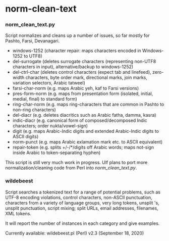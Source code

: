 # norm-clean-text

### norm_clean_text.py

Script normalizes and cleans up a number of issues, so far mostly for Pashto, Farsi, Devanagari.
* windows-1252 (character repair: maps characters encoded in Windows-1252 to UTF8)
* del-surrogate (deletes surrogate characters (representing non-UTF8 characters in input), alternative/backup to windows-1252)
* del-ctrl-char (deletes control characters (expect tab and linefeed), zero-width characters, byte order mark, directional marks, join marks, variation selectors, Arabic tatweel)
* farsi-char-norm (e.g. maps Arabic yeh, kaf to Farsi versions)
* pres-form-norm (e.g. maps from presentation form (isolated, initial, medial, final) to standard form)
* ring-char-norm (e.g. maps ring-characters that are common in Pashto to non-ring characters)
* del-diacr (e.g. deletes diacritics such as Arabic fatha, damma, kasra)
* indic-diacr (e.g. canonical form of composed/decomposed Indic characters; order nukta/vowel-sign)
* digit (e.g. maps Arabic-Indic digits and extended Arabic-Indic digits to ASCII digits)
* norm-punct (e.g. maps Arabic exlamation mark etc. to ASCII equivalent)
* repair-token (e.g. splits +/-/*/digits off Arabic words; maps not-sign inside Arabic to token-separating hyphen)

This script is still very much work in progress. Ulf plans to port more normalization/cleaning code from Perl into *norm_clean_text.py*.

### wildebeest

Script searches a tokenized text for a range of potential problems,
such as UTF-8 encoding violations, control characters, non-ASCII punctuation,
characters from a variety of language groups, very long tokens, unsplit 's,
unsplit punctuation, script mixing; split URLs, email addresses, filenames,
XML tokens.

It will report the number of instances in each category and give examples.

Currently available: wildebeest.pl (Perl) v2.3 (September 18, 2020)


